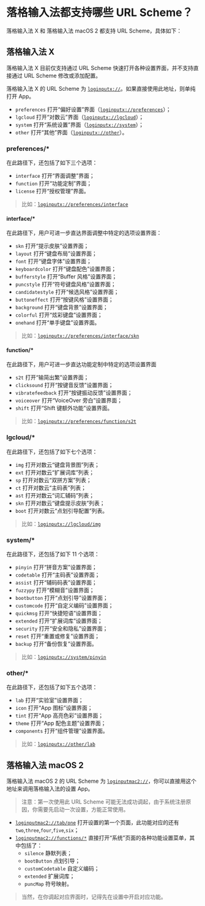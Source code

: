 # 落格输入法都支持哪些 URL Scheme？

落格输入法 X 和 落格输入法 macOS 2 都支持 URL Scheme，具体如下：

## 落格输入法 X

落格输入法 X 目前仅支持通过 URL Scheme 快速打开各种设置界面，并不支持直接通过 URL Scheme 修改或添加配置。

落格输入法 X 的 URL Scheme 为 [`loginputx://`](loginputx://)。如果直接使用此地址，则单纯打开 App。

- `preferences` 打开“偏好设置”界面（[`loginputx://preferences`](loginputx://preferences)）；
- `lgcloud` 打开“对数云”界面（[`loginputx://lgcloud`](loginputx://lgcloud)）；
- `system` 打开“系统设置”界面（[`loginputx://system`](loginputx://system)）；
- `other` 打开“其他”界面（[`loginputx://other`](loginputx://other)）。

### preferences/*

在此路径下，还包括了如下三个选项：

- `interface` 打开“界面调整”界面；
- `function` 打开“功能定制”界面；
- `license` 打开“授权管理”界面。

> 比如：[`loginputx://preferences/interface`](loginputx://preferences/interface)

#### interface/*
在此路径下，用户可进一步直达界面调整中特定的选项设置界面：

- `skn` 打开“提示皮肤”设置界面；
- `layout` 打开“键盘布局”设置界面；
- `font` 打开“键盘字体”设置界面；
- `keyboardcolor` 打开“键盘配色”设置界面；
- `bufferstyle` 打开“Buffer 风格”设置界面；
- `puncstyle` 打开“符号键盘风格”设置界面；
- `candidatestyle` 打开“候选风格”设置界面；
- `buttoneffect` 打开“按键风格”设置界面；
- `background` 打开“键盘背景”设置界面；
- `colorful` 打开“炫彩键盘”设置界面；
- `onehand` 打开“单手键盘”设置界面。

> 比如：[`loginputx://preferences/interface/skn`](loginputx://preferences/interface/skn)

#### function/*

在此路径下，用户可进一步直达功能定制中特定的选项设置界面

- `s2t` 打开“输简出繁”设置界面；
- `clicksound` 打开“按键音反馈”设置界面；
- `vibratefeedback` 打开“按键振动反馈”设置界面；
- `voiceover` 打开“VoiceOver 旁白”设置界面；
- `shift` 打开“Shift 键额外功能”设置界面。

> 比如：[`loginputx://preferences/function/s2t`](loginputx://preferences/function/s2t)

### lgcloud/*

在此路径下，还包括了如下七个选项：

- `img` 打开对数云“键盘背景图”列表；
- `ext` 打开对数云“扩展词库”列表；
- `sp` 打开对数云“双拼方案”列表；
- `ct` 打开对数云“主码表”列表；
- `ast` 打开对数云“词汇辅码”列表；
- `skn` 打开对数云“键盘提示皮肤”列表；
- `boot` 打开对数云“点划引导配置”列表。

> 比如：[`loginputx://lgcloud/img`](loginputx://lgcloud/img)

### system/*

在此路径下，还包括了如下 11 个选项：

- `pinyin` 打开“拼音方案”设置界面；
- `codetable` 打开“主码表”设置界面；
- `assist` 打开“辅码码表”设置界面；
- `fuzzypy` 打开“模糊音”设置界面；
- `bootbutton` 打开“点划引导”设置界面；
- `customcode` 打开“自定义编码”设置界面；
- `quickmsg` 打开“快捷短语”设置界面；
- `extended` 打开“扩展词库”设置界面；
- `security` 打开“安全和隐私”设置界面；
- `reset` 打开“重置或修复”设置界面；
- `backup` 打开“备份恢复”设置界面。

> 比如：[`loginputx://system/pinyin`](loginputx://system/pinyin)

### other/*

在此路径下，还包括了如下五个选项：

- `lab` 打开“实验室”设置界面；
- `icon` 打开“App 图标”设置界面；
- `tint` 打开“App 高亮色彩”设置界面；
- `theme` 打开“App 配色主题”设置界面；
- `components` 打开“组件管理”设置界面。

> 比如：[`loginputx://other/lab`](loginputx://other/lab)

## 落格输入法 macOS 2

落格输入法 macOS 2 的 URL Scheme 为 [`loginputmac2://`](loginputmac2://)，你可以直接用这个地址来调用落格输入法的设置 App。

> 注意：第一次使用此 URL Scheme 可能无法成功调起，由于系统注册原因，你需要先启动一次设置，方能正常使用。

- [`loginputmac2://tab/one`](loginputmac2://tab/one)  打开设置的第一个页面，此功能对应的还有`two`,`three`,`four`,`five`,`six`；
- [`loginputmac2://functions/*`](loginputmac2://functions/silence) 直接打开“系统”页面的各种功能设置菜单，其中包括了：
  - `silence` 静默列表；
  - `bootButton` 点划引导；
  - `customCodetable` 自定义编码；
  - `extended` 扩展词库；
  - `puncMap` 符号映射。

> 当然，在你调起对应界面时，记得先在设置中开启对应功能。





